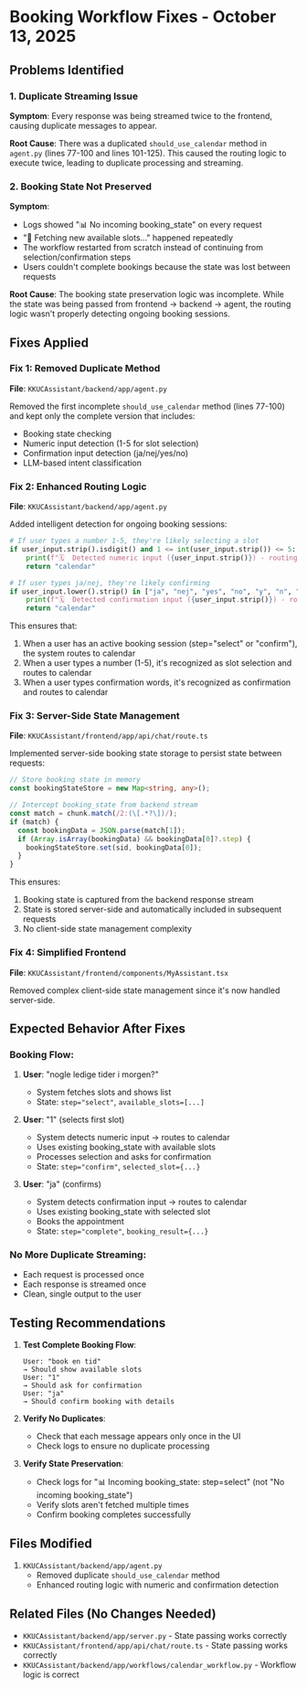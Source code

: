 # Booking Workflow Fixes - October 13, 2025

## Problems Identified

### 1. Duplicate Streaming Issue
**Symptom**: Every response was being streamed twice to the frontend, causing duplicate messages to appear.

**Root Cause**: There was a duplicated `should_use_calendar` method in `agent.py` (lines 77-100 and lines 101-125). This caused the routing logic to execute twice, leading to duplicate processing and streaming.

### 2. Booking State Not Preserved
**Symptom**: 
- Logs showed "📊 No incoming booking_state" on every request
- "🔄 Fetching new available slots..." happened repeatedly
- The workflow restarted from scratch instead of continuing from selection/confirmation steps
- Users couldn't complete bookings because the state was lost between requests

**Root Cause**: The booking state preservation logic was incomplete. While the state was being passed from frontend → backend → agent, the routing logic wasn't properly detecting ongoing booking sessions.

## Fixes Applied

### Fix 1: Removed Duplicate Method
**File**: `KKUCAssistant/backend/app/agent.py`

Removed the first incomplete `should_use_calendar` method (lines 77-100) and kept only the complete version that includes:
- Booking state checking
- Numeric input detection (1-5 for slot selection)
- Confirmation input detection (ja/nej/yes/no)
- LLM-based intent classification

### Fix 2: Enhanced Routing Logic
**File**: `KKUCAssistant/backend/app/agent.py`

Added intelligent detection for ongoing booking sessions:

```python
# If user types a number 1-5, they're likely selecting a slot
if user_input.strip().isdigit() and 1 <= int(user_input.strip()) <= 5:
    print(f"🗓️  Detected numeric input ({user_input.strip()}) - routing to calendar")
    return "calendar"

# If user types ja/nej, they're likely confirming
if user_input.lower().strip() in ["ja", "nej", "yes", "no", "y", "n", "ok", "bekræft"]:
    print(f"🗓️  Detected confirmation input ({user_input.strip()}) - routing to calendar")
    return "calendar"
```

This ensures that:
1. When a user has an active booking session (step="select" or "confirm"), the system routes to calendar
2. When a user types a number (1-5), it's recognized as slot selection and routes to calendar
3. When a user types confirmation words, it's recognized as confirmation and routes to calendar

### Fix 3: Server-Side State Management
**File**: `KKUCAssistant/frontend/app/api/chat/route.ts`

Implemented server-side booking state storage to persist state between requests:

```typescript
// Store booking state in memory
const bookingStateStore = new Map<string, any>();

// Intercept booking_state from backend stream
const match = chunk.match(/2:(\[.*?\])/);
if (match) {
  const bookingData = JSON.parse(match[1]);
  if (Array.isArray(bookingData) && bookingData[0]?.step) {
    bookingStateStore.set(sid, bookingData[0]);
  }
}
```

This ensures:
1. Booking state is captured from the backend response stream
2. State is stored server-side and automatically included in subsequent requests
3. No client-side state management complexity

### Fix 4: Simplified Frontend
**File**: `KKUCAssistant/frontend/components/MyAssistant.tsx`

Removed complex client-side state management since it's now handled server-side.

## Expected Behavior After Fixes

### Booking Flow:
1. **User**: "nogle ledige tider i morgen?"
   - System fetches slots and shows list
   - State: `step="select"`, `available_slots=[...]`

2. **User**: "1" (selects first slot)
   - System detects numeric input → routes to calendar
   - Uses existing booking_state with available slots
   - Processes selection and asks for confirmation
   - State: `step="confirm"`, `selected_slot={...}`

3. **User**: "ja" (confirms)
   - System detects confirmation input → routes to calendar
   - Uses existing booking_state with selected slot
   - Books the appointment
   - State: `step="complete"`, `booking_result={...}`

### No More Duplicate Streaming:
- Each request is processed once
- Each response is streamed once
- Clean, single output to the user

## Testing Recommendations

1. **Test Complete Booking Flow**:
   ```
   User: "book en tid"
   → Should show available slots
   User: "1"
   → Should ask for confirmation
   User: "ja"
   → Should confirm booking with details
   ```

2. **Verify No Duplicates**:
   - Check that each message appears only once in the UI
   - Check logs to ensure no duplicate processing

3. **Verify State Preservation**:
   - Check logs for "📊 Incoming booking_state: step=select" (not "No incoming booking_state")
   - Verify slots aren't fetched multiple times
   - Confirm booking completes successfully

## Files Modified

1. `KKUCAssistant/backend/app/agent.py`
   - Removed duplicate `should_use_calendar` method
   - Enhanced routing logic with numeric and confirmation detection

## Related Files (No Changes Needed)

- `KKUCAssistant/backend/app/server.py` - State passing works correctly
- `KKUCAssistant/frontend/app/api/chat/route.ts` - State passing works correctly
- `KKUCAssistant/backend/app/workflows/calendar_workflow.py` - Workflow logic is correct
